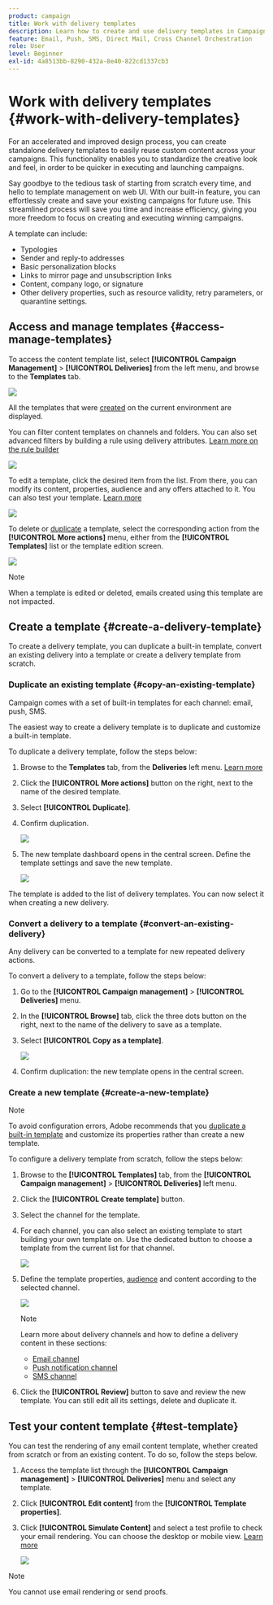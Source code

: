 ```yaml
---
product: campaign
title: Work with delivery templates
description: Learn how to create and use delivery templates in Campaign
feature: Email, Push, SMS, Direct Mail, Cross Channel Orchestration
role: User
level: Beginner
exl-id: 4a8513bb-8290-432a-8e40-822cd1337cb3
---
```

# Work with delivery templates {#work-with-delivery-templates}

For an accelerated and improved design process, you can create standalone delivery templates to easily reuse custom content across your campaigns. This functionality enables you to standardize the creative look and feel, in order to be quicker in executing and launching campaigns.

Say goodbye to the tedious task of starting from scratch every time, and hello to template management on web UI. With our built-in feature, you can effortlessly create and save your existing campaigns for future use. This streamlined process will save you time and increase efficiency, giving you more freedom to focus on creating and executing winning campaigns.

A template can include:

* Typologies
* Sender and reply-to addresses
* Basic personalization blocks
* Links to mirror page and unsubscription links
* Content, company logo, or signature
* Other delivery properties, such as resource validity, retry parameters, or quarantine settings.

## Access and manage templates {#access-manage-templates}

To access the content template list, select **[!UICONTROL Campaign Management]** > **[!UICONTROL Deliveries]** from the left menu, and browse to the **Templates** tab.

![](assets/templates-tab.png)

All the templates that were [created](#create-a-delivery-template) on the current environment are displayed.

You can filter content templates on channels and folders. You can also set advanced filters by building a rule using delivery attributes. [Learn more on the rule builder](../audience/segment-builder.md)

![](assets/templates-filters.png)

To edit a template, click the desired item from the list. From there, you can modify its content, properties, audience and any offers attached to it. You can also test your template. [Learn more](#test-template)

![](assets/templates-edition.png)

To delete or [duplicate](#copy-an-existing-template) a template, select the corresponding action from the **[!UICONTROL More actions]** menu, either from the **[!UICONTROL Templates]** list or the template edition screen.

![](assets/templates-more-actions.png)

>[!NOTE]
>
>When a template is edited or deleted, emails created using this template are not impacted.

## Create a template {#create-a-delivery-template}

To create a delivery template, you can duplicate a built-in template, convert an existing delivery into a template or create a delivery template from scratch.

### Duplicate an existing template {#copy-an-existing-template}

Campaign comes with a set of built-in templates for each channel: email, push, SMS.

The easiest way to create a delivery template is to duplicate and customize a built-in template.

To duplicate a delivery template, follow the steps below:

1. Browse to the **Templates** tab, from the **Deliveries** left menu. [Learn more](#access-manage-templates)
1. Click the **[!UICONTROL More actions]** button on the right, next to the name of the desired template.
1. Select  **[!UICONTROL Duplicate]**.
1. Confirm duplication.

    ![](assets/templates-duplicate-item.png)
    
1. The new template dashboard opens in the central screen. Define the template settings and save the new template.

    ![](assets/templates-duplicated-item.png)

The template is added to the list of delivery templates. You can now select it when creating a new delivery.

### Convert a delivery to a template {#convert-an-existing-delivery}

Any delivery can be converted to a template for new repeated delivery actions. 

To convert a delivery to a template, follow the steps below:

1. Go to the **[!UICONTROL Campaign management]** > **[!UICONTROL Deliveries]** menu.
1. In the **[!UICONTROL Browse]** tab, click the three dots button on the right, next to the name of the delivery to save as a template.
1. Select  **[!UICONTROL Copy as a template]**.

    ![](assets/templates-delivery-copy-as.png)
    
1. Confirm duplication: the new template opens in the central screen.

### Create a new template {#create-a-new-template}

>[!NOTE]
>
>To avoid configuration errors, Adobe recommends that you [duplicate a built-in template](#copy-an-existing-template) and customize its properties rather than create a new template.

To configure a delivery template from scratch, follow the steps below:

1. Browse to the **[!UICONTROL Templates]** tab, from the **[!UICONTROL Campaign management]** > **[!UICONTROL Deliveries]** left menu.
1. Click the  **[!UICONTROL Create template]** button.
1. Select the channel for the template.
1. For each channel, you can also select an existing template to start building your own template on. Use the dedicated button to choose a template from the current list for that channel.

    ![](assets/templates-channel-browse.png)

1. Define the template properties, [audience](../audience/add-audience.md) and content according to the selected channel.

    ![](assets/templates-create-properties.png)

    >[!NOTE]
    >
    >Learn more about delivery channels and how to define a delivery content in these sections:
    >
    > * [Email channel](../email/create-email.md)
    > * [Push notification channel](../push/gs-push.md)
    > * [SMS channel](../sms/create-sms.md)

1. Click the **[!UICONTROL Review]** button to save and review the new template. You can still edit all its settings, delete and duplicate it.

## Test your content template {#test-template}

You can test the rendering of any email content template, whether created from scratch or from an existing content. To do so, follow the steps below.

1. Access the template list through the **[!UICONTROL Campaign management]** > **[!UICONTROL Deliveries]** menu and select any template.

1. Click **[!UICONTROL Edit content]** from the **[!UICONTROL Template properties]**.

1. Click **[!UICONTROL Simulate Content]** and select a test profile to check your email rendering. You can choose the desktop or mobile view. [Learn more](../preview-test/preview-content.md)

    ![](assets/templates-stimulate.png)

>[!NOTE]
>
>You cannot use email rendering or send proofs.

